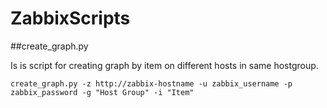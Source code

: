 # ZabbixScripts

##create_graph.py

Is is script for creating graph by item on different hosts in same hostgroup.

```Usage
create_graph.py -z http://zabbix-hostname -u zabbix_username -p zabbix_password -g "Host Group" -i "Item"
```
